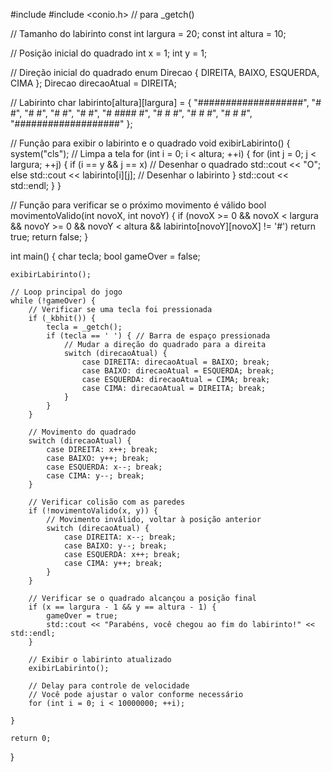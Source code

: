 #include <iostream>
#include <conio.h> // para _getch()

// Tamanho do labirinto
const int largura = 20;
const int altura = 10;

// Posição inicial do quadrado
int x = 1;
int y = 1;

// Direção inicial do quadrado
enum Direcao { DIREITA, BAIXO, ESQUERDA, CIMA };
Direcao direcaoAtual = DIREITA;

// Labirinto
char labirinto[altura][largura] = {
    "###################",
    "#                 #",
    "#                 #",
    "#                 #",
    "#                 #",
    "#        ####     #",
    "#        #        #",
    "#        #        #",
    "#        #        #",
    "###################"
};

// Função para exibir o labirinto e o quadrado
void exibirLabirinto() {
    system("cls"); // Limpa a tela
    for (int i = 0; i < altura; ++i) {
        for (int j = 0; j < largura; ++j) {
            if (i == y && j == x) // Desenhar o quadrado
                std::cout << "O";
            else
                std::cout << labirinto[i][j]; // Desenhar o labirinto
        }
        std::cout << std::endl;
    }
}

// Função para verificar se o próximo movimento é válido
bool movimentoValido(int novoX, int novoY) {
    if (novoX >= 0 && novoX < largura && novoY >= 0 && novoY < altura &&
        labirinto[novoY][novoX] != '#')
        return true;
    return false;
}

int main() {
    char tecla;
    bool gameOver = false;

    exibirLabirinto();

    // Loop principal do jogo
    while (!gameOver) {
        // Verificar se uma tecla foi pressionada
        if (_kbhit()) {
            tecla = _getch();
            if (tecla == ' ') { // Barra de espaço pressionada
                // Mudar a direção do quadrado para a direita
                switch (direcaoAtual) {
                    case DIREITA: direcaoAtual = BAIXO; break;
                    case BAIXO: direcaoAtual = ESQUERDA; break;
                    case ESQUERDA: direcaoAtual = CIMA; break;
                    case CIMA: direcaoAtual = DIREITA; break;
                }
            }
        }

        // Movimento do quadrado
        switch (direcaoAtual) {
            case DIREITA: x++; break;
            case BAIXO: y++; break;
            case ESQUERDA: x--; break;
            case CIMA: y--; break;
        }

        // Verificar colisão com as paredes
        if (!movimentoValido(x, y)) {
            // Movimento inválido, voltar à posição anterior
            switch (direcaoAtual) {
                case DIREITA: x--; break;
                case BAIXO: y--; break;
                case ESQUERDA: x++; break;
                case CIMA: y++; break;
            }
        }

        // Verificar se o quadrado alcançou a posição final
        if (x == largura - 1 && y == altura - 1) {
            gameOver = true;
            std::cout << "Parabéns, você chegou ao fim do labirinto!" << std::endl;
        }

        // Exibir o labirinto atualizado
        exibirLabirinto();

        // Delay para controle de velocidade
        // Você pode ajustar o valor conforme necessário
        for (int i = 0; i < 10000000; ++i);

    }

    return 0;
}
